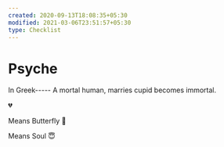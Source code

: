 ```yaml
---
created: 2020-09-13T18:08:35+05:30
modified: 2021-03-06T23:51:57+05:30
type: Checklist
---
```


# Psyche

In Greek-----
A mortal human, marries cupid becomes immortal.

:broken_heart:

Means Butterfly
:butterfly:

Means Soul
:innocent: